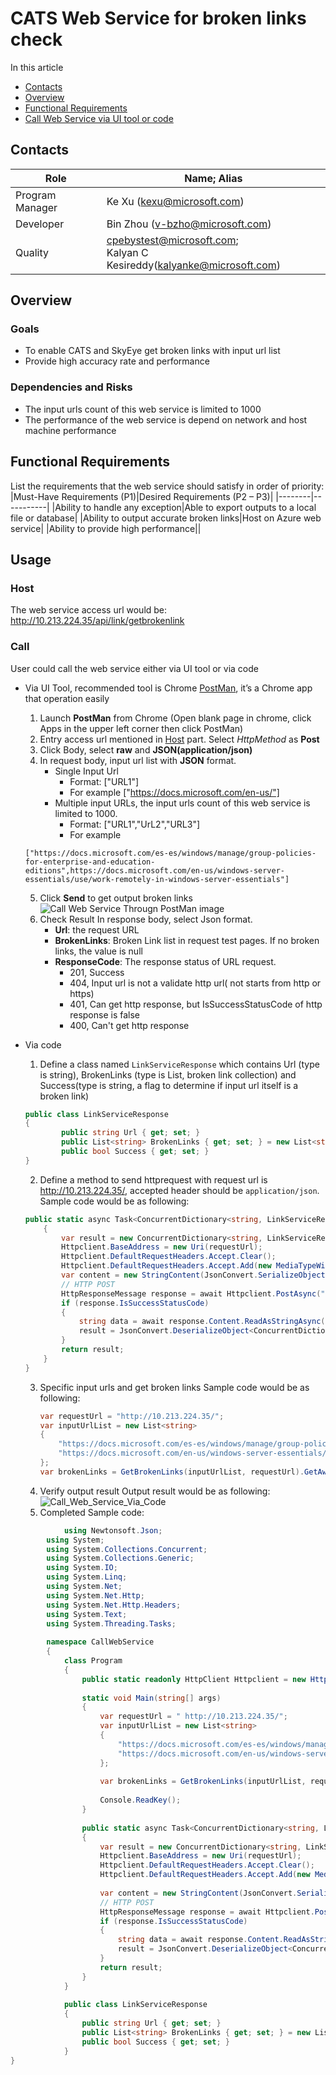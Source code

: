 # CATS Web Service for broken links check
In this article
* [Contacts](#contacts)
* [Overview](#overview)
* [Functional Requirements](#requirement)
* [Call Web Service via UI tool or code](#usage)

## <a id='contacts'></a> Contacts
|Role|Name; Alias|
|-----|----------|
|Program Manager|Ke Xu (kexu@microsoft.com)|
|Developer|Bin Zhou (v-bzho@microsoft.com)|
|Quality|cpebystest@microsoft.com;<br>Kalyan C Kesireddy(kalyanke@microsoft.com)|

## <a id='overview'></a>Overview
### Goals

* To enable CATS and SkyEye get broken links with input url list
* Provide high accuracy rate and performance

### Dependencies and Risks
* The input urls count of this web service is limited to 1000
* The performance of the web service is depend on network and host machine performance

## <a id='requirement'></a> Functional Requirements
List the requirements that the web service should satisfy in order of priority:
|Must-Have Requirements (P1)|Desired Requirements (P2 – P3)|
|--------|-----------|
|Ability to handle any exception|Able to export outputs to a local file or database|
|Ability to output accurate broken links|Host on Azure web service|
|Ability to provide high performance||

## <a id='usage'></a> Usage
### <a id='host'></a> Host
The web service access url would be: http://10.213.224.35/api/link/getbrokenlink

### Call
User could call the web service either via UI tool or via code

* Via UI Tool, recommended tool is Chrome [PostMan](https://www.getpostman.com/), it’s a Chrome app that operation easily
    1. Launch **PostMan** from Chrome (Open blank page in chrome, click Apps in the upper left corner then click PostMan)
    2. Entry access url mentioned in [Host](#host) part. Select *HttpMethod* as **Post**
    3. Click Body, select **raw** and **JSON(application/json)**
    4. In request body, input url list with **JSON** format.
        + Single Input Url
            - Format: ["URL1"] 
		    - For example ["https://docs.microsoft.com/en-us/"]
        + Multiple input URLs, the input urls count of this web service is limited to 1000.
            - Format: ["URL1","UrL2","URL3"] 
		    - For example
    ```
    ["https://docs.microsoft.com/es-es/windows/manage/group-policies-for-enterprise-and-education-editions",https://docs.microsoft.com/en-us/windows-server-essentials/use/work-remotely-in-windows-server-essentials"]
    ```

    5. Click **Send** to get output broken links
    ![Call Web Service Througn PostMan image](../Images/Call_Web_Service_Througn_PostMan.png)
    6. Check Result
        In response body, select Json format.
        - **Url**: the request URL        
        - **BrokenLinks**: Broken Link list in request test pages. If no broken links, the value is null
        - **ResponseCode**: The response status of URL request.
            - 201, Success
            - 404, Input url is not a validate http url( not starts from http or https)
            - 401, Can get http response, but IsSuccessStatusCode of http response is false
            - 400, Can't get http response

* Via code
    1. Define a class named `LinkServiceResponse` which contains Url (type is string), BrokenLinks (type is List<string>, broken link collection) and Success(type is string, a flag to determine if input url itself is a broken link)
    ```C#
    public class LinkServiceResponse
    {
            public string Url { get; set; }
            public List<string> BrokenLinks { get; set; } = new List<string>();
            public bool Success { get; set; }
    }
    ```
    2. Define a method to send httprequest with request url is http://10.213.224.35/, accepted header should be `application/json`. Sample code would be as following:
    ```C#
    public static async Task<ConcurrentDictionary<string, LinkServiceResponse>> GetBrokenLinks(IList<string> inputUrls, string requestUrl)
        {
            var result = new ConcurrentDictionary<string, LinkServiceResponse>();
            Httpclient.BaseAddress = new Uri(requestUrl);
            Httpclient.DefaultRequestHeaders.Accept.Clear();
            Httpclient.DefaultRequestHeaders.Accept.Add(new MediaTypeWithQualityHeaderValue("application/json")); 
            var content = new StringContent(JsonConvert.SerializeObject(inputUrls), Encoding.UTF8, "application/json");
            // HTTP POST
            HttpResponseMessage response = await Httpclient.PostAsync("api/link/getbrokenlink", content);
            if (response.IsSuccessStatusCode)
            {
                string data = await response.Content.ReadAsStringAsync();
                result = JsonConvert.DeserializeObject<ConcurrentDictionary<string, LinkServiceResponse>>(data);
            }
            return result;
        }
    }
    ```
    3. Specific input urls and get broken links
        Sample code would be as following:
        ```C#
        var requestUrl = "http://10.213.224.35/";
        var inputUrlList = new List<string>
        {
            "https://docs.microsoft.com/es-es/windows/manage/group-policies-for-enterprise-and-education-editions",
            "https://docs.microsoft.com/en-us/windows-server-essentials/use/work-remotely-in-windows-server-essentials"
        }; 
        var brokenLinks = GetBrokenLinks(inputUrlList, requestUrl).GetAwaiter().GetResult();
        ```
    4. Verify output result
        Output result would be as following:
        ![Call_Web_Service_Via_Code](../Images/Call_Web_Service_Via_Code.jpg)
    5. Completed Sample code:
```C#
    		using Newtonsoft.Json;
		using System;
		using System.Collections.Concurrent;
		using System.Collections.Generic;
		using System.IO;
		using System.Linq;
		using System.Net;
		using System.Net.Http;
		using System.Net.Http.Headers;
		using System.Text;
		using System.Threading.Tasks;
		 
		namespace CallWebService
		{
		    class Program
		    {
		        public static readonly HttpClient Httpclient = new HttpClient();
		 
		        static void Main(string[] args)
		        {
		            var requestUrl = " http://10.213.224.35/";
		            var inputUrlList = new List<string>
		            {
		                "https://docs.microsoft.com/es-es/windows/manage/group-policies-for-enterprise-and-education-editions",
		                "https://docs.microsoft.com/en-us/windows-server-essentials/use/work-remotely-in-windows-server-essentials"
		            };
		 
		            var brokenLinks = GetBrokenLinks(inputUrlList, requestUrl).GetAwaiter().GetResult();
		 
		            Console.ReadKey();
		        }
		 
		        public static async Task<ConcurrentDictionary<string, LinkServiceResponse>> GetBrokenLinks(IList<string> inputUrls, string requestUrl)
		        {
		            var result = new ConcurrentDictionary<string, LinkServiceResponse>();
		            Httpclient.BaseAddress = new Uri(requestUrl);
		            Httpclient.DefaultRequestHeaders.Accept.Clear();
		            Httpclient.DefaultRequestHeaders.Accept.Add(new MediaTypeWithQualityHeaderValue("application/json"));
		 
		            var content = new StringContent(JsonConvert.SerializeObject(inputUrls), Encoding.UTF8, "application/json");
		            // HTTP POST
		            HttpResponseMessage response = await Httpclient.PostAsync("api/link/getbrokenlink", content);
		            if (response.IsSuccessStatusCode)
		            {
		                string data = await response.Content.ReadAsStringAsync();
		                result = JsonConvert.DeserializeObject<ConcurrentDictionary<string, LinkServiceResponse>>(data);
		            }
		            return result;
		        }
		    }
		 
		    public class LinkServiceResponse
		    {
		        public string Url { get; set; }
		        public List<string> BrokenLinks { get; set; } = new List<string>();
		        public bool Success { get; set; }
		    }
}
```




    


